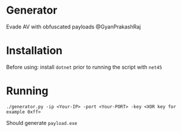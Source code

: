 # Generator
Evade AV with obfuscated payloads
@GyanPrakashRaj

# Installation

Before using: 
 install `dotnet` prior to running the script with `net45` 

# Running

`./generator.py -ip <Your-IP> -port <Your-PORT> -key <XOR key for example 0xff>`

Should generate `payload.exe`
